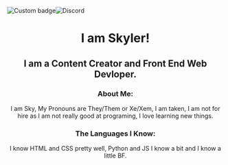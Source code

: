 <img alt="Custom badge" src="https://img.shields.io/endpoint?color=yellow&style=flat-square&url=https%3A%2F%2Fpronoundb.org%2Fshields%2F60b50e3e4e65bb4422b203bf"><img alt="Discord" src="https://img.shields.io/discord/590639480239554560">
<h1 align="center">I am Skyler!</h1>
<h2 align="center">I am a Content Creator and Front End Web Devloper.</h2>

<div align="center">
<h3>About Me:</h3>
<p>I am Sky, My Pronouns are They/Them or Xe/Xem, I am taken, I am not for hire as I am not really good at programing, I love learning new things.</p>

<h3>The Languages I Know:</h3>
<p> I know HTML and CSS pretty well, Python and JS I know a bit and I know a little BF.</p>

<div>